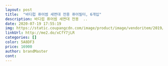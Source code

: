 ```yaml
---
layout: post 
title:  "바디럽 퓨어썸 세면대 전용 퓨어필터, 6개입" 
description: 바디럽 퓨어썸 세면대 전용  ..
date: 2020-07-19 17:55:19 
img: https://static.coupangcdn.com/image/product/image/vendoritem/2019/01/31/3423234794/8148cab8-8e89-4421-8e5d-f398ded065fd.jpg 
linkUrl: http://me2.do/xCfY7jLR 
categories: [] 
color: 5A8DF3 
price: 16900 
author: brandMaster 
cont:  
---
```

 